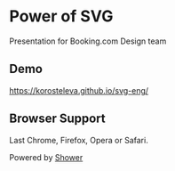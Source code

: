 # Power of SVG
Presentation for Booking.com Design team

## Demo

https://korosteleva.github.io/svg-eng/


## Browser Support

Last Chrome, Firefox, Opera or Safari.


Powered by [Shower](https://github.com/shower)

